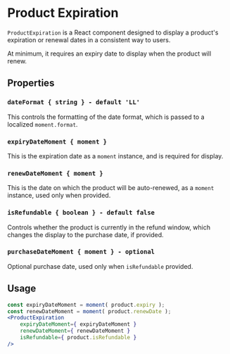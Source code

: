 # Product Expiration

`ProductExpiration` is a React component designed to display a product's expiration or renewal dates in a consistent way to users.

At minimum, it requires an expiry date to display when the product will renew.

## Properties

### `dateFormat { string } - default 'LL'`

This controls the formatting of the date format, which is passed to a localized `moment.format`.

### `expiryDateMoment { moment }`

This is the expiration date as a `moment` instance, and is required for display.

### `renewDateMoment { moment }`

This is the date on which the product will be auto-renewed, as a `moment` instance, used only when provided.

### `isRefundable { boolean } - default false`

Controls whether the product is currently in the refund window, which changes the display to the purchase date, if provided.

### `purchaseDateMoment { moment } - optional`

Optional purchase date, used only when `isRefundable` provided.

## Usage

```jsx
const expiryDateMoment = moment( product.expiry );
const renewDateMoment = moment( product.renewDate );
<ProductExpiration
	expiryDateMoment={ expiryDateMoment }
	renewDateMoment={ renewDateMoment }
	isRefundable={ product.isRefundable }
/>
```
